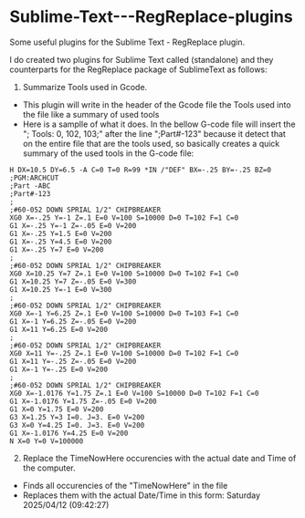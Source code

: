 # Sublime-Text---RegReplace-plugins
Some useful plugins for the Sublime Text - RegReplace plugin.

I do created two plugins for Sublime Text called (standalone) and they counterparts for the RegReplace package of SublimeText as follows:

1. Summarize Tools used in Gcode.
- This plugin will write in the header of the Gcode file the Tools used into the file like a summary of used tools
- Here is a samplle of what it does. In the bellow G-code file will insert the "; Tools: 0, 102, 103;" after the line ";Part#-123" because it detect that on the entire file that are the tools used, so basically creates a quick summary of the used tools in the G-code file:

```
H DX=10.5 DY=6.5 -A C=0 T=0 R=99 *IN /"DEF" BX=-.25 BY=-.25 BZ=0 ;PGM:ARCHCUT
;Part -ABC
;Part#-123
;
;#60-052 DOWN SPRIAL 1/2" CHIPBREAKER
XG0 X=-.25 Y=-1 Z=.1 E=0 V=100 S=10000 D=0 T=102 F=1 C=0
G1 X=-.25 Y=-1 Z=-.05 E=0 V=200
G1 X=-.25 Y=1.5 E=0 V=200
G1 X=-.25 Y=4.5 E=0 V=200
G1 X=-.25 Y=7 E=0 V=200
;
;#60-052 DOWN SPRIAL 1/2" CHIPBREAKER
XG0 X=10.25 Y=7 Z=.1 E=0 V=100 S=10000 D=0 T=102 F=1 C=0
G1 X=10.25 Y=7 Z=-.05 E=0 V=300
G1 X=10.25 Y=-1 E=0 V=300
;
;#60-052 DOWN SPRIAL 1/2" CHIPBREAKER
XG0 X=-1 Y=6.25 Z=.1 E=0 V=100 S=10000 D=0 T=103 F=1 C=0
G1 X=-1 Y=6.25 Z=-.05 E=0 V=200
G1 X=11 Y=6.25 E=0 V=200
;
;#60-052 DOWN SPRIAL 1/2" CHIPBREAKER
XG0 X=11 Y=-.25 Z=.1 E=0 V=100 S=10000 D=0 T=102 F=1 C=0
G1 X=11 Y=-.25 Z=-.05 E=0 V=200
G1 X=-1 Y=-.25 E=0 V=200
;
;#60-052 DOWN SPRIAL 1/2" CHIPBREAKER
XG0 X=-1.0176 Y=1.75 Z=.1 E=0 V=100 S=10000 D=0 T=102 F=1 C=0
G1 X=-1.0176 Y=1.75 Z=-.05 E=0 V=200
G1 X=0 Y=1.75 E=0 V=200
G3 X=1.25 Y=3 I=0. J=3. E=0 V=200
G3 X=0 Y=4.25 I=0. J=3. E=0 V=200
G1 X=-1.0176 Y=4.25 E=0 V=200
N X=0 Y=0 V=100000
```

2. Replace the TimeNowHere occurencies with the actual date and Time of the computer.
- Finds all occurencies of the "TimeNowHere" in the file
- Replaces them with the actual Date/Time in this form: Saturday 2025/04/12 (09:42:27)
